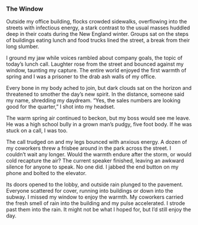 ### The Window

Outside my office building, flocks crowded sidewalks, overflowing into the streets with infectious energy, a stark contrast to the usual masses huddled deep in their coats during the New England winter. Groups sat on the steps of buildings eating lunch and food trucks lined the street, a break from their long slumber.

I ground my jaw while voices rambled about company goals, the topic of today’s lunch call. Laughter rose from the street and bounced against my window, taunting my capture. The entire world enjoyed the first warmth of spring and I was a prisoner to the drab ash walls of my office. 

Every bone in my body ached to join, but dark clouds sat on the horizon and threatened to smother the day’s new spirit.
In the distance, someone said my name, shredding my daydream. “Yes, the sales numbers are looking good for the quarter,” I shot into my headset. 

The warm spring air continued to beckon, but my boss would see me leave. He was a high school bully in a grown man’s pudgy, five foot body. If he was stuck on a call, I was too.

The call trudged on and my legs bounced with anxious energy. A dozen of my coworkers threw a frisbee around in the park across the street. I couldn’t wait any longer. Would the warmth endure after the storm, or would cold recapture the air?
The current speaker finished, leaving an awkward silence for anyone to speak. No one did.  I jabbed the end button on my phone and bolted to the elevator.

Its doors opened to the lobby, and outside rain plunged to the pavement. Everyone scattered for cover, running into buildings or down into the subway. I missed my window to enjoy the warmth. My coworkers carried the fresh smell of rain into the building and my pulse accelerated. I strode past them into the rain. It might not be what I hoped for, but I’d still enjoy the day.
